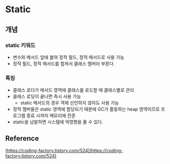 # Static

## 개념

### static 키워드

- 변수와 메서드 앞에 붙여 정적 필드, 정적 메서드로 사용 가능
- 정적 필드, 정적 메서드를 합쳐서 클래스 멤버라 부른다.

### 특징

- 클래스 로더가 메서드 영역에 클래스를 로드할 때 클래스별로 관리
- 클래스 로딩이 끝나면 즉시 사용 가능
    - static 메서드의 경우 객체 선언하지 않아도 사용 가능
- 정적 멤버들은 static 영역에 할당되기 때문에 GC가 활동하는 heap 영역이므로 프로그램 종료 시까지 메모리에 잔존
- static을 남발하면 시스템에 악영향을 줄 수 있다.

## Reference

[https://coding-factory.tistory.com/524](https://coding-factory.tistory.com/524)